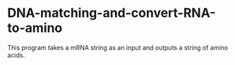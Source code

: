 # DNA-matching-and-convert-RNA-to-amino
This program takes a mRNA string as an input and outputs a string of amino acids.

